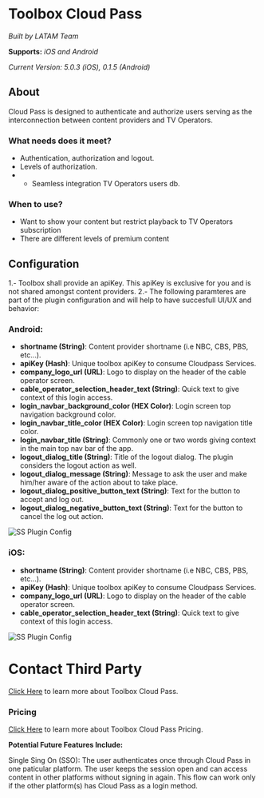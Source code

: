 
# Toolbox Cloud Pass

*Built by LATAM Team*

**Supports:** *iOS and Android*

*Current Version: 5.0.3 (iOS), 0.1.5 (Android)*

 
## About
Cloud Pass is designed to authenticate and authorize users serving as the interconnection between content providers and TV Operators.



### What needs does it meet?

- Authentication, authorization and logout.
- Levels of authorization.
- - Seamless integration TV Operators users db.


### When to use?

- Want to show your content but restrict playback to TV Operators subscription
- There are different levels of premium content


## Configuration

1.- Toolbox shall provide an apiKey. This apiKey is exclusive for you and is not shared amongst content providers.
2.- The following paramteres are part of the plugin configuration and will help to have succesfull UI/UX and behavior:

### Android:
  - **shortname (String)**: Content provider shortname (i.e NBC, CBS, PBS, etc...).
  - **apiKey (Hash)**: Unique toolbox apiKey to consume Cloudpass Services.
  - **company_logo_url (URL)**: Logo to display on the header of the cable operator screen.
  - **cable_operator_selection_header_text (String)**: Quick text to give context of this login access.
  - **login_navbar_background_color (HEX Color)**: Login screen top navigation background color.
  - **login_navbar_title_color (HEX Color)**: Login screen top navigation title color.
  - **login_navbar_title (String)**: Commonly one or two words giving context in the main top nav bar of the app.
  - **logout_dialog_title (String)**: Title of the logout dialog. The plugin considers the logout action as well.
  - **logout_dialog_message (String)**: Message to ask the user and make him/her aware of the action about to take place.
  - **logout_dialog_positive_button_text (String)**: Text for the button to accept and log out.
  - **logout_dialog_negative_button_text (String)**: Text for the button to cancel the log out action.

![SS Plugin Config](https://raw.githubusercontent.com/applicaster/latam-product-documentation/master/toolbox-cloud-pass/ss_1.png)


### iOS:
  - **shortname (String)**: Content provider shortname (i.e NBC, CBS, PBS, etc...).
  - **apiKey (Hash)**: Unique toolbox apiKey to consume Cloudpass Services.
  - **company_logo_url (URL)**: Logo to display on the header of the cable operator screen.
  - **cable_operator_selection_header_text (String)**: Quick text to give context of this login access.

![SS Plugin Config](https://raw.githubusercontent.com/applicaster/latam-product-documentation/master/toolbox-cloud-pass/ss_2.png)




# Contact Third Party
[Click Here](https://www.toolboxtve.com/solutions/cloud-pass/) to learn more about Toolbox Cloud Pass. 



### Pricing

[Click Here](https://chartbeat.com) to learn more about Toolbox Cloud Pass Pricing. 

**Potential Future Features Include:**

Single Sing On (SSO): The user authenticates once through Cloud Pass in one paticular platform. The user keeps the session open and can access content in other platforms without signing in again. This flow can work only if the other platform(s) has Cloud Pass as a login method.